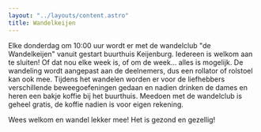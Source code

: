 ```yaml
---
layout: "../layouts/content.astro"
title: Wandelkeijen
---
```


Elke donderdag om 10:00 uur wordt er met de wandelclub "de Wandelkeijen" vanuit gestart buurthuis Keijenburg.
Iedereen is welkom aan te sluiten! Of dat nou elke week is, of om de week... alles is mogelijk.
De wandeling wordt aangepast aan de deelnemers, dus een rollator of rolstoel kan ook mee. Tijdens het wandelen worden er voor de liefhebbers verschillende beweegoefeningen gedaan en nadien drinken de dames en heren een bakje koffie bij het buurthuis.
Meedoen met de wandelclub is geheel gratis, de koffie nadien is voor eigen rekening.

Wees welkom en wandel lekker mee!
Het is gezond en gezellig!
